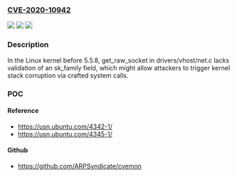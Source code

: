 ### [CVE-2020-10942](https://cve.mitre.org/cgi-bin/cvename.cgi?name=CVE-2020-10942)
![](https://img.shields.io/static/v1?label=Product&message=n%2Fa&color=blue)
![](https://img.shields.io/static/v1?label=Version&message=n%2Fa&color=blue)
![](https://img.shields.io/static/v1?label=Vulnerability&message=n%2Fa&color=brighgreen)

### Description

In the Linux kernel before 5.5.8, get_raw_socket in drivers/vhost/net.c lacks validation of an sk_family field, which might allow attackers to trigger kernel stack corruption via crafted system calls.

### POC

#### Reference
- https://usn.ubuntu.com/4342-1/
- https://usn.ubuntu.com/4345-1/

#### Github
- https://github.com/ARPSyndicate/cvemon

